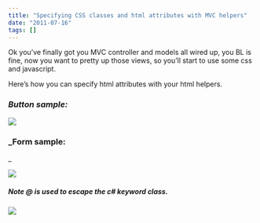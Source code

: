 ```yaml
---
title: "Specifying CSS classes and html attributes with MVC helpers"
date: "2011-07-16"
tags: []
---
```


Ok you’ve finally got you MVC controller and models all wired up, you BL is fine, now you want to pretty up those views, so you’ll start to use some css and javascript.

Here’s how you can specify html attributes with your html helpers.

### _Button sample:_

![](/images//blog/image.axd?picture=image_thumb_71.png)

### 

### _Form sample:  
_

![](/images//blog/image.axd?picture=image_thumb_70.png)

##### Note @ is used to escape the c# keyword class.

![](/images//blog/image.axd?picture=image_thumb_72.png)
